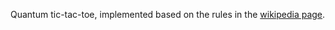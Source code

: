 Quantum tic-tac-toe, implemented based on the rules in the [wikipedia page](https://en.wikipedia.org/wiki/Quantum_tic-tac-toe).
